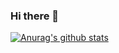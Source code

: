 ### Hi there 👋

[![Anurag's github stats](https://github-readme-stats.vercel.app/api?username=vitorverasm)](https://github.com/anuraghazra/github-readme-stats)

<!--
**vitorverasm/vitorverasm** is a ✨ _special_ ✨ repository because its `README.md` (this file) appears on your GitHub profile.

Here are some ideas to get you started:

- 🔭 I’m currently working on ...
- 🌱 I’m currently learning ...
- 👯 I’m looking to collaborate on ...
- 🤔 I’m looking for help with ...
- 💬 Ask me about ...
- 📫 How to reach me: ...
- 😄 Pronouns: ...
- ⚡ Fun fact: ...
-->
